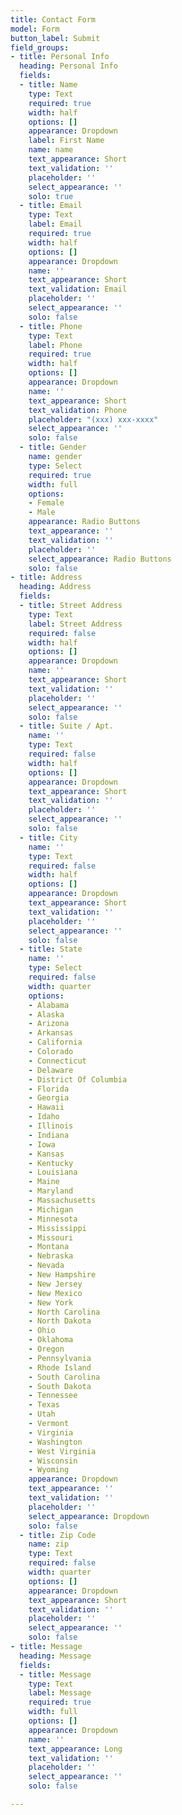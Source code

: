 ```yaml
---
title: Contact Form
model: Form
button_label: Submit
field_groups:
- title: Personal Info
  heading: Personal Info
  fields:
  - title: Name
    type: Text
    required: true
    width: half
    options: []
    appearance: Dropdown
    label: First Name
    name: name
    text_appearance: Short
    text_validation: ''
    placeholder: ''
    select_appearance: ''
    solo: true
  - title: Email
    type: Text
    label: Email
    required: true
    width: half
    options: []
    appearance: Dropdown
    name: ''
    text_appearance: Short
    text_validation: Email
    placeholder: ''
    select_appearance: ''
    solo: false
  - title: Phone
    type: Text
    label: Phone
    required: true
    width: half
    options: []
    appearance: Dropdown
    name: ''
    text_appearance: Short
    text_validation: Phone
    placeholder: "(xxx) xxx-xxxx"
    select_appearance: ''
    solo: false
  - title: Gender
    name: gender
    type: Select
    required: true
    width: full
    options:
    - Female
    - Male
    appearance: Radio Buttons
    text_appearance: ''
    text_validation: ''
    placeholder: ''
    select_appearance: Radio Buttons
    solo: false
- title: Address
  heading: Address
  fields:
  - title: Street Address
    type: Text
    label: Street Address
    required: false
    width: half
    options: []
    appearance: Dropdown
    name: ''
    text_appearance: Short
    text_validation: ''
    placeholder: ''
    select_appearance: ''
    solo: false
  - title: Suite / Apt.
    name: ''
    type: Text
    required: false
    width: half
    options: []
    appearance: Dropdown
    text_appearance: Short
    text_validation: ''
    placeholder: ''
    select_appearance: ''
    solo: false
  - title: City
    name: ''
    type: Text
    required: false
    width: half
    options: []
    appearance: Dropdown
    text_appearance: Short
    text_validation: ''
    placeholder: ''
    select_appearance: ''
    solo: false
  - title: State
    name: ''
    type: Select
    required: false
    width: quarter
    options:
    - Alabama
    - Alaska
    - Arizona
    - Arkansas
    - California
    - Colorado
    - Connecticut
    - Delaware
    - District Of Columbia
    - Florida
    - Georgia
    - Hawaii
    - Idaho
    - Illinois
    - Indiana
    - Iowa
    - Kansas
    - Kentucky
    - Louisiana
    - Maine
    - Maryland
    - Massachusetts
    - Michigan
    - Minnesota
    - Mississippi
    - Missouri
    - Montana
    - Nebraska
    - Nevada
    - New Hampshire
    - New Jersey
    - New Mexico
    - New York
    - North Carolina
    - North Dakota
    - Ohio
    - Oklahoma
    - Oregon
    - Pennsylvania
    - Rhode Island
    - South Carolina
    - South Dakota
    - Tennessee
    - Texas
    - Utah
    - Vermont
    - Virginia
    - Washington
    - West Virginia
    - Wisconsin
    - Wyoming
    appearance: Dropdown
    text_appearance: ''
    text_validation: ''
    placeholder: ''
    select_appearance: Dropdown
    solo: false
  - title: Zip Code
    name: zip
    type: Text
    required: false
    width: quarter
    options: []
    appearance: Dropdown
    text_appearance: Short
    text_validation: ''
    placeholder: ''
    select_appearance: ''
    solo: false
- title: Message
  heading: Message
  fields:
  - title: Message
    type: Text
    label: Message
    required: true
    width: full
    options: []
    appearance: Dropdown
    name: ''
    text_appearance: Long
    text_validation: ''
    placeholder: ''
    select_appearance: ''
    solo: false

---
```

